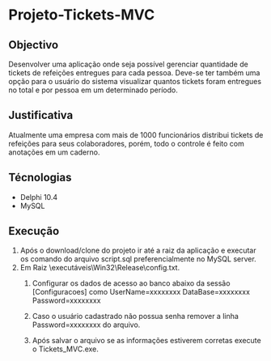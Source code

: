 # Projeto-Tickets-MVC

## Objectivo
Desenvolver uma aplicação onde seja possível gerenciar quantidade de tickets de refeições entregues para cada pessoa. 
Deve-se ter também uma opção para o usuário do sistema visualizar quantos tickets foram entregues no total e por 
pessoa em um determinado período.

## Justificativa
Atualmente uma empresa com mais de 1000 funcionários distribui tickets de refeições para seus colaboradores, 
porém, todo o controle é feito com anotações em um caderno.

## Técnologias

- Delphi 10.4 
- MySQL

## Execução

1. Após o download/clone do projeto ir até a raiz da aplicação e executar os comando do arquivo script.sql preferencialmente
  no MySQL server.
2. Em Raiz \executáveis\Win32\Release\config.txt. 
    1. Configurar os dados de acesso ao banco abaixo da sessão [Configuracoes] como 
      UserName=xxxxxxxx 
      DataBase=xxxxxxxx  
      Password=xxxxxxxx

    2. Caso o usuário cadastrado não possua senha remover a linha Password=xxxxxxxx do arquivo.

    3. Após salvar o arquivo se as informações estiverem corretas execute o Tickets_MVC.exe.
